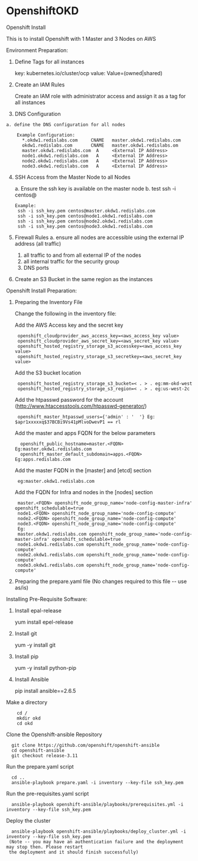 # OpenshiftOKD
Openshift Install

This is to install Openshift with 1 Master and 3 Nodes on AWS

Environment Preparation:

  1. Define Tags for all instances
    
        key: kubernetes.io/cluster/ocp 
        value: Value=(owned|shared)
      
  2. Create an IAM Rules
  
       Create an IAM role with administrator access and assign it as a tag for all instances
  3. DNS Configuration
  
    a. define the DNS configuration for all nodes
    
        Example Configuration:
          *.okdw1.redislabs.com     CNAME   master.okdw1.redislabs.com
          okdw1.redislabs.com       CNAME   master.okdw1.redislabs.om
          master.okdw1.redislabs.com  A     <External IP Address>
          node1.okdw1.redislabs.com   A     <External IP Address>
          node2.okdw1.redislabs.com   A     <External IP Address>
          node3.okdw1.redislabs.com   A     <External IP Address>
  
  4. SSH Access from the Master Node to all Nodes
  
      a. Ensure the ssh key is available on the master node 
      b. test ssh -i <key> centos@<fqdn of node>
         
         Example:
          ssh -i ssh_key.pem centos@master.okdw1.redislabs.com
          ssh -i ssh_key.pem centos@node1.okdw1.redislabs.com
          ssh -i ssh_key.pem centos@node2.okdw1.redislabs.com
          ssh -i ssh_key.pem centos@node3.okdw1.redislabs.com
  
  5. Firewall Rules
    a. ensure all nodes are accessible using the external IP address (all traffic)
    
      1. all traffic to and from all external IP of the nodes
      2. all internal traffic for the security group
      3. DNS ports
   
   6. Create an S3 Bucket in the same region as the instances
  
Openshift Install Preparation:
  
  1. Preparing the Inventory File
      
      Change the following in the inventory file:
      
      Add the AWS Access key and the secret key
      
          openshift_cloudprovider_aws_access_key=<aws_access_key value>
          openshift_cloudprovider_aws_secret_key=<aws_secret_key value>
          openshift_hosted_registry_storage_s3_accesskey=<aws_access_key value>
          openshift_hosted_registry_storage_s3_secretkey=<aws_secret_key value>
        
      Add the S3 bucket location
      
          openshift_hosted_registry_storage_s3_bucket=< . > . eg:mm-okd-west
          openshift_hosted_registry_storage_s3_region=< . > . eg:us-west-2c
        
      Add the htpasswd password for the account (http://www.htaccesstools.com/htpasswd-generator/)
          
          openshift_master_htpasswd_users={'admin' : '  '} Eg: $apr1xxxxxq$37BCBi9Vs41pMlvoDwevP1 == rl
          
      Add the master and apps FQDN for the below parameters
          
           openshift_public_hostname=master.<FQDN>  Eg:master.okdw1.redislabs.com
           openshift_master_default_subdomain=apps.<FQDN> Eg:apps.redislabs.com
           
      Add the master FQDN in the [master] and [etcd] section
      
          eg:master.okdw1.redislabs.com
          
      Add the FQDN for Infra and nodes in the [nodes] section
        
          master.<FQDN> openshift_node_group_name='node-config-master-infra' openshift_schedulable=true
          node1.<FQDN> openshift_node_group_name='node-config-compute'
          node2.<FQDN> openshift_node_group_name='node-config-compute'
          node3.<FQDN> openshift_node_group_name='node-config-compute'
          Eg:
          master.okdw1.redislabs.com openshift_node_group_name='node-config-master-infra' openshift_schedulable=true
          node1.okdw1.redislabs.com openshift_node_group_name='node-config-compute'
          node2.okdw1.redislabs.com openshift_node_group_name='node-config-compute'
          node3.okdw1.redislabs.com openshift_node_group_name='node-config-compute'
      
      
  2. Preparing the prepare.yaml file (No changes required to this file -- use as/is)
  
Installing Pre-Requisite Software:
  
  1. Install epal-release 
  
      yum install epel-release
  
  2. Install git  
  
      yum -y install git
  
  3. Install pip  
  
      yum -y install python-pip
  
  4. Install Ansible  
  
        pip install ansible==2.6.5
        
Make a directory 
  
        cd /
        mkdir okd
        cd okd

Clone the Openshift-ansible Repository
  
      git clone https://github.com/openshift/openshift-ansible
      cd openshift-ansible
      git checkout release-3.11
 
 Run the prepare.yaml script
  
      cd ..
      ansible-playbook prepare.yaml -i inventory --key-file ssh_key.pem
 
 Run the pre-requisites.yaml script
  
      ansible-playbook openshift-ansible/playbooks/prerequisites.yml -i inventory --key-file ssh_key.pem
 
 Deploy the cluster
  
      ansible-playbook openshift-ansible/playbooks/deploy_cluster.yml -i inventory --key-file ssh_key.pem
     (Note -- you may have an authentication failure and the deployment may stop then. Please restart 
     the deployment and it should finish successfully)
